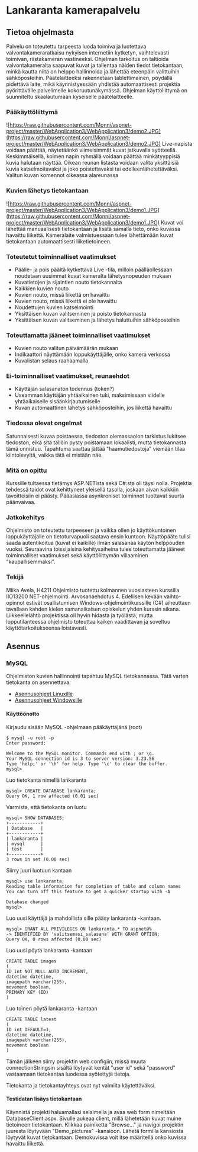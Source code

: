 # Lankaranta kamerapalvelu
## Tietoa ohjelmasta
Palvelu on toteutettu tarpeesta luoda toimiva ja luotettava valvontakameraratkaisu nykyisen internetiin kytketyn, vaihtelevasti toimivan, riistakameran vastineeksi. Ohjelman tarkoitus on taltioida valvontakameralta saapuvat kuvat ja tallentaa näiden tiedot tietokantaan, minkä kautta niitä on helppo hallinnoida ja lähettää eteenpäin valittuihin sähköposteihin.
Päätelaitteeksi rakennetaan tablettimainen, pöydällä pidettävä laite, mikä käynnistyessään yhdistää automaattisesti projektia pyörittävälle palvelimelle kokoruutunäkymässä. Ohjelman käyttöliittymä on suunniteltu skaalautumaan kyseiselle päätelaitteelle.

### Pääkäyttöliittymä
![https://raw.githubusercontent.com/Monni/aspnet-project/master/WebApplication3/WebApplication3/demo2.JPG](https://raw.githubusercontent.com/Monni/aspnet-project/master/WebApplication3/WebApplication3/demo2.JPG)
Live-napista voidaan päättää, näytetäänkö viimeisimmät kuvat jatkuvalla syötteellä.
Keskimmäisellä, kolmen napin ryhmällä voidaan päättää minkätyyppisiä kuvia halutaan näyttää.
Oikean reunan listasta voidaan valita yksittäisiä kuvia katselmoitavaksi ja joko poistettavaksi tai edelleenlähetettäväksi. Valitun kuvan komennot oikeassa alareunassa

### Kuvien lähetys tietokantaan
![https://raw.githubusercontent.com/Monni/aspnet-project/master/WebApplication3/WebApplication3/demo1.JPG](https://raw.githubusercontent.com/Monni/aspnet-project/master/WebApplication3/WebApplication3/demo1.JPG)
Kuvat voi lähettää manuaalisesti tietokantaan ja lisätä samalla tieto, onko kuvassa havaittu liikettä. Kameralaite valmistuessaan tulee lähettämään kuvat tietokantaan automaattisesti liiketietoineen.

### Toteutetut toiminnalliset vaatimukset
* Päälle- ja pois päältä kytkettävä Live -tila, milloin päälläollessaan noudetaan uusimmat kuvat kameralta lähetysnopeuden mukaan
* Kuvatietojen ja sijaintien nouto tietokannalta
* Kaikkien kuvien nouto
* Kuvien nouto, missä liikettä on havaittu
* Kuvien nouto, missä liikettä ei ole havaittu
* Noudettujen kuvien katselmointi
* Yksittäisen kuvan valitseminen ja poisto tietokannasta
* Yksittäisen kuvan valitseminen ja lähetys haluttuihin sähköposteihin

### Toteuttamatta jääneet toiminnalliset vaatimukset
* Kuvien nouto valitun päivämäärän mukaan
* Indikaattori näyttämään loppukäyttäjälle, onko kamera verkossa
* Kuvalistan selaus raahaamalla

### Ei-toiminnalliset vaatimukset, reunaehdot
* Käyttäjän salasanaton todennus (token?)
* Useamman käyttäjän yhtäaikainen tuki, maksimissaan viidelle yhtäaikaiselle sisäänkirjautumiselle
* Kuvan automaattinen lähetys sähköposteihin, jos liikettä havaittu

### Tiedossa olevat ongelmat
Satunnaisesti kuvaa poistaessa, tiedoston olemassaolon tarkistus lukitsee tiedoston, eikä sitä tällöin pysty poistamaan lokaalisti, mutta tietokannasta tämä onnistuu. Tapahtuma saattaa jättää "haamutiedostoja" viemään tilaa kiintolevyltä, vaikka tätä ei mistään näe.

### Mitä on opittu
Kurssille tultaessa tietämys ASP.NETista sekä C#:sta oli täysi nolla. Projektia tehdessä taidot ovat kehittyneet yleisellä tasolla, joskaan aivan kaikkiin tavoitteisiin ei päästy. Pääasiassa asynkroniset toiminnot tuottavat suurta päänvaivaa.

### Jatkokehitys
Ohjelmisto on toteutettu tarpeeseen ja vaikka ollen jo käyttökuntoinen loppukäyttäjälle on tietoturvapuoli saatava ensin kuntoon. Näyttöpääte tulisi saada autentikoitua (kuvat ei kaikille) ilman salasanaa käytön helppouden vuoksi. Seuraavina toissijaisina kehitysaiheina tulee toteuttamatta jääneet toiminnalliset vaatimukset sekä käyttöliittymän viilaaminen "kaupallisemmaksi".

### Tekijä
Miika Avela, H4211
Ohjelmisto tuotettu kolmannen vuosiasteen kurssilla IIO13200 NET-ohjelmointi.
Arvosanaehdotus 4. Edellisen kevään vaihto-opinnot estivät osallistumisen Windows-ohjelmointikurssille (C#) aiheuttaen tavallaan kahden kielen samanaikaisen opiskelun yhden kurssin aikana. Liikkeellelähtö projektissa oli hyvin hidasta ja työlästä, mutta lopputilanteessa ohjelmisto toteuttaa kaiken vaadittavan ja soveltuu käyttötarkoitukseensa loistavasti.

## Asennus
### MySQL
Ohjelmiston kuvien hallinnointi tapahtuu MySQL tietokannassa. Tätä varten tietokanta on asennettava.
* [Asennusohjeet Linuxille](https://www.linux.fi/wiki/MySQL:n_k%C3%A4ytt%C3%B6%C3%B6notto)
* [Asennusohjeet Windowsille](http://dev.mysql.com/doc/refman/5.7/en/windows-installation.html)

#### Käyttöönotto
Kirjaudu sisään MySQL -ohjelmaan pääkäyttäjänä (root)
```
$ mysql -u root -p
Enter password:
```
```
Welcome to the MySQL monitor. Commands end with ; or \g.
Your MySQL connection id is 3 to server version: 3.23.56
Type 'help;' or '\h' for help. Type '\c' to clear the buffer.
mysql>
```
Luo tietokanta nimellä lankaranta
```
mysql> CREATE DATABASE lankaranta;
Query OK, 1 row affected (0.01 sec)
```
Varmista, että tietokanta on luotu
```
mysql> SHOW DATABASES;
+------------+
| Database   |
+------------+
| lankaranta |
| mysql      |
| test       |
+------------+
3 rows in set (0.00 sec)
```
Siirry juuri luotuun kantaan
```
mysql> use lankaranta;
Reading table information for completion of table and column names
You can turn off this feature to get a quicker startup with -A

Database changed
mysql>
```
Luo uusi käyttäjä ja mahdollista sille pääsy lankaranta -kantaan.
```
mysql> GRANT ALL PRIVILEGES ON lankaranta.* TO aspnet@%
-> IDENTIFIED BY 'valitsemasi_salasana' WITH GRANT OPTION;
Query OK, 0 rows affected (0.00 sec)
```
Luo uusi pöytä lankaranta -kantaan
```
CREATE TABLE images
(
ID int NOT NULL AUTO_INCREMENT,
datetime datetime,
imagepath varchar(255),
movement boolean,
PRIMARY KEY (ID)
)
```
Luo toinen pöytä lankaranta -kantaan
```
CREATE TABLE latest
(
ID int DEFAULT=1,
datetime datetime,
imagepath varchar(255),
movement boolean
)
```
Tämän jälkeen siirry projektin web.configiin, missä muuta connectionStringsin sisältä löytyvät kentät "user id" sekä "password" vastaamaan tietokantaa luodessa syötettyjä tietoja.

Tietokanta ja tietokantayhteys ovat nyt valmiita käytettäväksi. 
#### Testidatan lisäys tietokantaan
Käynnistä projekti haluamallasi selaimella ja avaa web form nimeltään DatabaseClient.aspx.
Sivulle aukeaa client, millä lähetetään kuvat muine tietoineen tietokantaan. Klikkaa painiketta "Browse..." ja navigoi projektin juuresta löytyvään "Demo_pictures" -kansioon. Lähetä formilla kansiosta löytyvät kuvat tietokantaan. Demokuvissa voit itse määritellä onko kuvissa havaittu liikettä.
